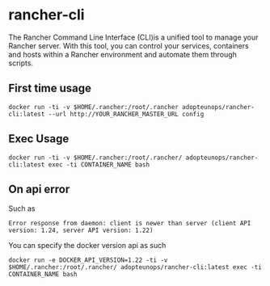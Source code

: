 # rancher-cli

The Rancher Command Line Interface (CLI)is a unified tool to manage your Rancher server. With this tool, you can control your services, containers and hosts within a Rancher environment and automate them through scripts.

## First time usage

```
docker run -ti -v $HOME/.rancher:/root/.rancher adopteunops/rancher-cli:latest --url http://YOUR_RANCHER_MASTER_URL config
```

## Exec Usage

```
docker run -ti -v $HOME/.rancher:/root/.rancher/ adopteunops/rancher-cli:latest exec -ti CONTAINER_NAME bash
```

## On api error

Such as 
```
Error response from daemon: client is newer than server (client API version: 1.24, server API version: 1.22)
```

You can specify the docker version api as such

```
docker run -e DOCKER_API_VERSION=1.22 -ti -v $HOME/.rancher:/root/.rancher/ adopteunops/rancher-cli:latest exec -ti CONTAINER_NAME bash
```
